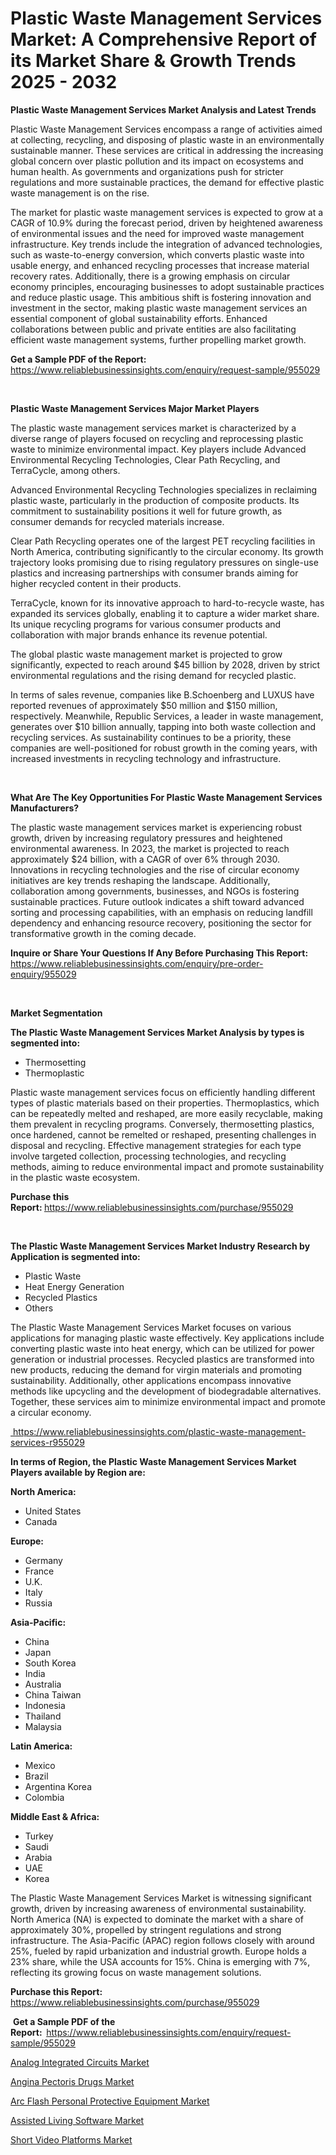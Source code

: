 <p><h1>Plastic Waste Management Services Market: A Comprehensive Report of its Market Share & Growth Trends 2025 - 2032</h1></p><p><strong>Plastic Waste Management Services Market Analysis and Latest Trends</strong></p>
<p><p>Plastic Waste Management Services encompass a range of activities aimed at collecting, recycling, and disposing of plastic waste in an environmentally sustainable manner. These services are critical in addressing the increasing global concern over plastic pollution and its impact on ecosystems and human health. As governments and organizations push for stricter regulations and more sustainable practices, the demand for effective plastic waste management is on the rise.</p><p>The market for plastic waste management services is expected to grow at a CAGR of 10.9% during the forecast period, driven by heightened awareness of environmental issues and the need for improved waste management infrastructure. Key trends include the integration of advanced technologies, such as waste-to-energy conversion, which converts plastic waste into usable energy, and enhanced recycling processes that increase material recovery rates. Additionally, there is a growing emphasis on circular economy principles, encouraging businesses to adopt sustainable practices and reduce plastic usage. This ambitious shift is fostering innovation and investment in the sector, making plastic waste management services an essential component of global sustainability efforts. Enhanced collaborations between public and private entities are also facilitating efficient waste management systems, further propelling market growth.</p></p>
<p><strong>Get a Sample PDF of the Report:&nbsp;</strong> <a href="https://www.reliablebusinessinsights.com/enquiry/request-sample/955029?utm_campaign=1847&utm_medium=2&utm_source=Github&utm_content=ia&utm_term=07032025&utm_id=plastic-waste-management-services">https://www.reliablebusinessinsights.com/enquiry/request-sample/955029</a></p>
<p>&nbsp;</p>
<p><strong>Plastic Waste Management Services Major Market Players</strong></p>
<p><p>The plastic waste management services market is characterized by a diverse range of players focused on recycling and reprocessing plastic waste to minimize environmental impact. Key players include Advanced Environmental Recycling Technologies, Clear Path Recycling, and TerraCycle, among others. </p><p>Advanced Environmental Recycling Technologies specializes in reclaiming plastic waste, particularly in the production of composite products. Its commitment to sustainability positions it well for future growth, as consumer demands for recycled materials increase. </p><p>Clear Path Recycling operates one of the largest PET recycling facilities in North America, contributing significantly to the circular economy. Its growth trajectory looks promising due to rising regulatory pressures on single-use plastics and increasing partnerships with consumer brands aiming for higher recycled content in their products. </p><p>TerraCycle, known for its innovative approach to hard-to-recycle waste, has expanded its services globally, enabling it to capture a wider market share. Its unique recycling programs for various consumer products and collaboration with major brands enhance its revenue potential.</p><p>The global plastic waste management market is projected to grow significantly, expected to reach around $45 billion by 2028, driven by strict environmental regulations and the rising demand for recycled plastic. </p><p>In terms of sales revenue, companies like B.Schoenberg and LUXUS have reported revenues of approximately $50 million and $150 million, respectively. Meanwhile, Republic Services, a leader in waste management, generates over $10 billion annually, tapping into both waste collection and recycling services. As sustainability continues to be a priority, these companies are well-positioned for robust growth in the coming years, with increased investments in recycling technology and infrastructure.</p></p>
<p>&nbsp;</p>
<p><strong>What Are The Key Opportunities For Plastic Waste Management Services Manufacturers?</strong></p>
<p><p>The plastic waste management services market is experiencing robust growth, driven by increasing regulatory pressures and heightened environmental awareness. In 2023, the market is projected to reach approximately $24 billion, with a CAGR of over 6% through 2030. Innovations in recycling technologies and the rise of circular economy initiatives are key trends reshaping the landscape. Additionally, collaboration among governments, businesses, and NGOs is fostering sustainable practices. Future outlook indicates a shift toward advanced sorting and processing capabilities, with an emphasis on reducing landfill dependency and enhancing resource recovery, positioning the sector for transformative growth in the coming decade.</p></p>
<p><strong>Inquire or Share Your Questions If Any Before Purchasing This Report:</strong> <a href="https://www.reliablebusinessinsights.com/enquiry/pre-order-enquiry/955029?utm_campaign=1847&utm_medium=2&utm_source=Github&utm_content=ia&utm_term=07032025&utm_id=plastic-waste-management-services">https://www.reliablebusinessinsights.com/enquiry/pre-order-enquiry/955029</a></p>
<p>&nbsp;</p>
<p><strong>Market Segmentation</strong></p>
<p><strong>The Plastic Waste Management Services Market Analysis by types is segmented into:</strong></p>
<p><ul><li>Thermosetting</li><li>Thermoplastic</li></ul></p>
<p><p>Plastic waste management services focus on efficiently handling different types of plastic materials based on their properties. Thermoplastics, which can be repeatedly melted and reshaped, are more easily recyclable, making them prevalent in recycling programs. Conversely, thermosetting plastics, once hardened, cannot be remelted or reshaped, presenting challenges in disposal and recycling. Effective management strategies for each type involve targeted collection, processing technologies, and recycling methods, aiming to reduce environmental impact and promote sustainability in the plastic waste ecosystem.</p></p>
<p><strong>Purchase this Report:&nbsp;</strong><a href="https://www.reliablebusinessinsights.com/purchase/955029?utm_campaign=1847&utm_medium=2&utm_source=Github&utm_content=ia&utm_term=07032025&utm_id=plastic-waste-management-services">https://www.reliablebusinessinsights.com/purchase/955029</a></p>
<p>&nbsp;</p>
<p><strong>The Plastic Waste Management Services Market Industry Research by Application is segmented into:</strong></p>
<p><ul><li>Plastic Waste</li><li>Heat Energy Generation</li><li>Recycled Plastics</li><li>Others</li></ul></p>
<p><p>The Plastic Waste Management Services Market focuses on various applications for managing plastic waste effectively. Key applications include converting plastic waste into heat energy, which can be utilized for power generation or industrial processes. Recycled plastics are transformed into new products, reducing the demand for virgin materials and promoting sustainability. Additionally, other applications encompass innovative methods like upcycling and the development of biodegradable alternatives. Together, these services aim to minimize environmental impact and promote a circular economy.</p></p>
<p><a href="https://www.reliablebusinessinsights.com/plastic-waste-management-services-r955029?utm_campaign=1847&utm_medium=2&utm_source=Github&utm_content=ia&utm_term=07032025&utm_id=plastic-waste-management-services">&nbsp;https://www.reliablebusinessinsights.com/plastic-waste-management-services-r955029</a></p>
<p><strong>In terms of Region, the Plastic Waste Management Services Market Players available by Region are:</strong></p>
<p>
    <p> <strong> North America: </strong>
        <ul>
            <li>United States</li>
            <li>Canada</li>
        </ul>
        </p> 
    <p> <strong> Europe: </strong>
        <ul>
            <li>Germany</li>
            <li>France</li>
            <li>U.K.</li>
            <li>Italy</li>
            <li>Russia</li>
        </ul>
        </p> 
    <p> <strong> Asia-Pacific: </strong>
        <ul>
            <li>China</li>
            <li>Japan</li>
            <li>South Korea</li>
            <li>India</li>
            <li>Australia</li>
            <li>China Taiwan</li>
            <li>Indonesia</li>
            <li>Thailand</li>
            <li>Malaysia</li>
        </ul>
        </p> 
    <p> <strong> Latin America: </strong>
        <ul>
            <li>Mexico</li>
            <li>Brazil</li>
            <li>Argentina Korea</li>
            <li>Colombia</li>
        </ul>
        </p> 
    <p> <strong> Middle East & Africa: </strong>
        <ul>
            <li>Turkey</li>
            <li>Saudi</li>
            <li>Arabia</li>
            <li>UAE</li>
            <li>Korea</li>
        </ul>
    </p>
    </p>
<p><p>The Plastic Waste Management Services Market is witnessing significant growth, driven by increasing awareness of environmental sustainability. North America (NA) is expected to dominate the market with a share of approximately 30%, propelled by stringent regulations and strong infrastructure. The Asia-Pacific (APAC) region follows closely with around 25%, fueled by rapid urbanization and industrial growth. Europe holds a 23% share, while the USA accounts for 15%. China is emerging with 7%, reflecting its growing focus on waste management solutions.</p></p>
<p><strong>Purchase this Report: </strong><a href="https://www.reliablebusinessinsights.com/purchase/955029?utm_campaign=1847&utm_medium=2&utm_source=Github&utm_content=ia&utm_term=07032025&utm_id=plastic-waste-management-services">https://www.reliablebusinessinsights.com/purchase/955029</a></p>
<p>&nbsp;<strong>Get a Sample PDF of the Report:&nbsp;&nbsp;</strong><a href="https://www.reliablebusinessinsights.com/enquiry/request-sample/955029?utm_campaign=1847&utm_medium=2&utm_source=Github&utm_content=ia&utm_term=07032025&utm_id=plastic-waste-management-services">https://www.reliablebusinessinsights.com/enquiry/request-sample/955029</a></p>
<p><strong></strong></p>
<p><p><a href="https://github.com/gakpasulgun/Market-Research-Report-List-1/blob/main/analog-integrated-circuits-market.md?utm_campaign=1847&utm_medium=2&utm_source=Github&utm_content=ia&utm_term=07032025&utm_id=plastic-waste-management-services">Analog Integrated Circuits Market</a></p><p><a href="https://github.com/snelldimkeod/Market-Research-Report-List-1/blob/main/angina-pectoris-drugs-market.md?utm_campaign=1847&utm_medium=2&utm_source=Github&utm_content=ia&utm_term=07032025&utm_id=plastic-waste-management-services">Angina Pectoris Drugs Market</a></p><p><a href="https://github.com/kitkaeberz5z/Market-Research-Report-List-1/blob/main/arc-flash-personal-protective-equipment-market.md?utm_campaign=1847&utm_medium=2&utm_source=Github&utm_content=ia&utm_term=07032025&utm_id=plastic-waste-management-services">Arc Flash Personal Protective Equipment Market</a></p><p><a href="https://github.com/edriceakeime/Market-Research-Report-List-1/blob/main/assisted-living-software-market.md?utm_campaign=1847&utm_medium=2&utm_source=Github&utm_content=ia&utm_term=07032025&utm_id=plastic-waste-management-services">Assisted Living Software Market</a></p><p><a href="https://github.com/shpirttangim48/Market-Research-Report-List-1/blob/main/short-video-platforms-market.md?utm_campaign=1847&utm_medium=2&utm_source=Github&utm_content=ia&utm_term=07032025&utm_id=plastic-waste-management-services">Short Video Platforms Market</a></p></p>